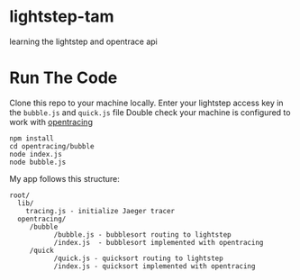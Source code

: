 # lightstep-tam
learning the lightstep and opentrace api

# Run The Code
Clone this repo to your machine locally. 
Enter your lightstep access key in the `bubble.js` and `quick.js` file
Double check your machine is configured to work with [opentracing](https://github.com/yurishkuro/opentracing-tutorial)

```
npm install
cd opentracing/bubble
node index.js
node bubble.js
```


My app follows this structure:

```
root/
  lib/    
    tracing.js - initialize Jaeger tracer
  opentracing/
     /bubble
           /bubble.js - bubblesort routing to lightstep
           /index.js  - bubblesort implemented with opentracing
     /quick
           /quick.js - quicksort routing to lightstep
           /index.js - quicksort implemented with opentracing
```

